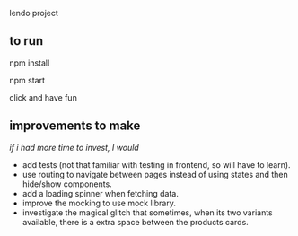 lendo project

## to run

npm install

npm start

click and have fun

## improvements to make
*if i had more time to invest, I would*

- add tests (not that familiar with testing in frontend, so will have to learn).
- use routing to navigate between pages instead of using states and then hide/show components.
- add a loading spinner when fetching data.
- improve the mocking to use mock library.
- investigate the magical glitch that sometimes, when its two variants available, there is a extra space between the products cards.
